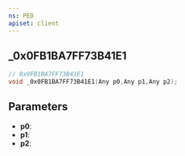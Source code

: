 ```yaml
---
ns: PED
apiset: client
---
```

## _0x0FB1BA7FF73B41E1

```c
// 0x0FB1BA7FF73B41E1
void _0x0FB1BA7FF73B41E1(Any p0,Any p1,Any p2);
```


## Parameters
* **p0**:
* **p1**:
* **p2**:



